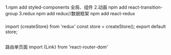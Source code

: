 ###
1.npm add styled-components
全局、组件
2.动画
npm add react-transition-group
3.redux
npm add redux//数据框架
npm add react-redux
###
import {createStore} from 'redux'
const store = createStore();
export default store;

##
路由单页面
import {Link} from 'react-router-dom'
